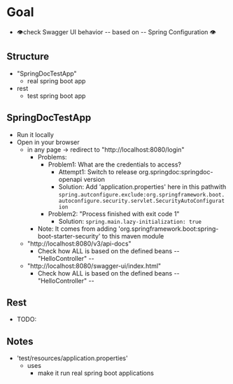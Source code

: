 # Goal
* 👁️check Swagger UI behavior -- based on -- Spring Configuration 👁️

## Structure
* "SpringDocTestApp"
  * real spring boot app
* rest
  * test spring boot app

## SpringDocTestApp
* Run it locally
* Open in your browser
  * in any page -> redirect to "http://localhost:8080/login"
    * Problems:
      * Problem1: What are the credentials to access?
        * Attempt1: Switch to release org.springdoc:springdoc-openapi version
        * Solution: Add 'application.properties' here in this pathwith `spring.autconfigure.exclude:org.springframework.boot.autoconfigure.security.servlet.SecurityAutoConfiguration`
      * Problem2: "Process finished with exit code 1"
        * Solution: `spring.main.lazy-initialization: true`
    * Note: It comes from adding 'org.springframework.boot:spring-boot-starter-security' to this maven module
  * "http://localhost:8080/v3/api-docs"
    * Check how ALL is based on the defined beans -- "HelloController" --
  * "http://localhost:8080/swagger-ui/index.html"
    * Check how ALL is based on the defined beans -- "HelloController" --

## Rest
* TODO:

## Notes
* 'test/resources/application.properties'
  * uses
    * make it run real spring boot applications
